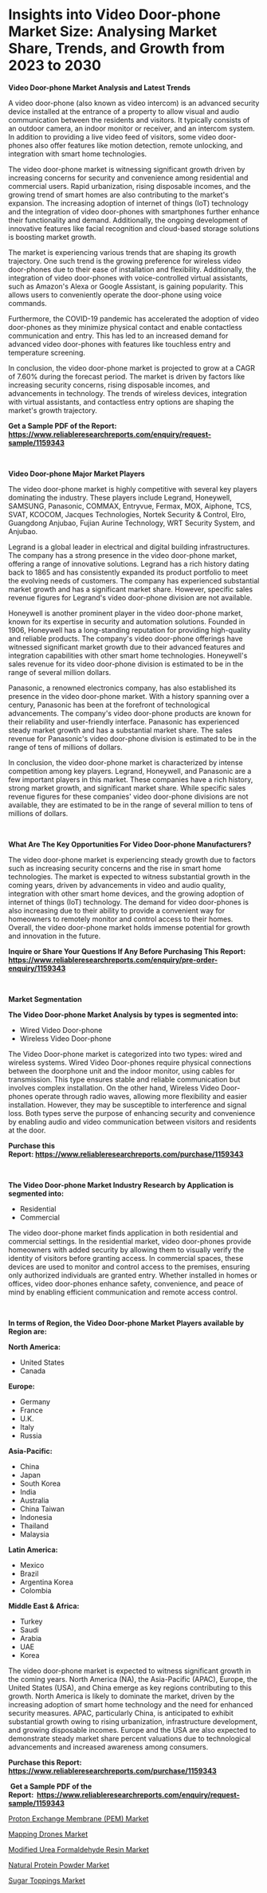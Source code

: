 <p><h1>Insights into Video Door-phone Market Size: Analysing Market Share, Trends, and Growth from 2023 to 2030</h1></p><p><strong>Video Door-phone Market Analysis and Latest Trends</strong></p>
<p><p>A video door-phone (also known as video intercom) is an advanced security device installed at the entrance of a property to allow visual and audio communication between the residents and visitors. It typically consists of an outdoor camera, an indoor monitor or receiver, and an intercom system. In addition to providing a live video feed of visitors, some video door-phones also offer features like motion detection, remote unlocking, and integration with smart home technologies.</p><p>The video door-phone market is witnessing significant growth driven by increasing concerns for security and convenience among residential and commercial users. Rapid urbanization, rising disposable incomes, and the growing trend of smart homes are also contributing to the market's expansion. The increasing adoption of internet of things (IoT) technology and the integration of video door-phones with smartphones further enhance their functionality and demand. Additionally, the ongoing development of innovative features like facial recognition and cloud-based storage solutions is boosting market growth.</p><p>The market is experiencing various trends that are shaping its growth trajectory. One such trend is the growing preference for wireless video door-phones due to their ease of installation and flexibility. Additionally, the integration of video door-phones with voice-controlled virtual assistants, such as Amazon's Alexa or Google Assistant, is gaining popularity. This allows users to conveniently operate the door-phone using voice commands.</p><p>Furthermore, the COVID-19 pandemic has accelerated the adoption of video door-phones as they minimize physical contact and enable contactless communication and entry. This has led to an increased demand for advanced video door-phones with features like touchless entry and temperature screening.</p><p>In conclusion, the video door-phone market is projected to grow at a CAGR of 7.60% during the forecast period. The market is driven by factors like increasing security concerns, rising disposable incomes, and advancements in technology. The trends of wireless devices, integration with virtual assistants, and contactless entry options are shaping the market's growth trajectory.</p></p>
<p><strong>Get a Sample PDF of the Report:&nbsp; <a href="https://www.reliableresearchreports.com/enquiry/request-sample/1159343">https://www.reliableresearchreports.com/enquiry/request-sample/1159343</a></strong></p>
<p>&nbsp;</p>
<p><strong>Video Door-phone Major Market Players</strong></p>
<p><p>The video door-phone market is highly competitive with several key players dominating the industry. These players include Legrand, Honeywell, SAMSUNG, Panasonic, COMMAX, Entryvue, Fermax, MOX, Aiphone, TCS, SVAT, KCOCOM, Jacques Technologies, Nortek Security & Control, Elro, Guangdong Anjubao, Fujian Aurine Technology, WRT Security System, and Anjubao.</p><p>Legrand is a global leader in electrical and digital building infrastructures. The company has a strong presence in the video door-phone market, offering a range of innovative solutions. Legrand has a rich history dating back to 1865 and has consistently expanded its product portfolio to meet the evolving needs of customers. The company has experienced substantial market growth and has a significant market share. However, specific sales revenue figures for Legrand's video door-phone division are not available.</p><p>Honeywell is another prominent player in the video door-phone market, known for its expertise in security and automation solutions. Founded in 1906, Honeywell has a long-standing reputation for providing high-quality and reliable products. The company's video door-phone offerings have witnessed significant market growth due to their advanced features and integration capabilities with other smart home technologies. Honeywell's sales revenue for its video door-phone division is estimated to be in the range of several million dollars.</p><p>Panasonic, a renowned electronics company, has also established its presence in the video door-phone market. With a history spanning over a century, Panasonic has been at the forefront of technological advancements. The company's video door-phone products are known for their reliability and user-friendly interface. Panasonic has experienced steady market growth and has a substantial market share. The sales revenue for Panasonic's video door-phone division is estimated to be in the range of tens of millions of dollars.</p><p>In conclusion, the video door-phone market is characterized by intense competition among key players. Legrand, Honeywell, and Panasonic are a few important players in this market. These companies have a rich history, strong market growth, and significant market share. While specific sales revenue figures for these companies' video door-phone divisions are not available, they are estimated to be in the range of several million to tens of millions of dollars.</p></p>
<p>&nbsp;</p>
<p><strong>What Are The Key Opportunities For Video Door-phone Manufacturers?</strong></p>
<p><p>The video door-phone market is experiencing steady growth due to factors such as increasing security concerns and the rise in smart home technologies. The market is expected to witness substantial growth in the coming years, driven by advancements in video and audio quality, integration with other smart home devices, and the growing adoption of internet of things (IoT) technology. The demand for video door-phones is also increasing due to their ability to provide a convenient way for homeowners to remotely monitor and control access to their homes. Overall, the video door-phone market holds immense potential for growth and innovation in the future.</p></p>
<p><strong>Inquire or Share Your Questions If Any Before Purchasing This Report: <a href="https://www.reliableresearchreports.com/enquiry/pre-order-enquiry/1159343">https://www.reliableresearchreports.com/enquiry/pre-order-enquiry/1159343</a></strong></p>
<p>&nbsp;</p>
<p><strong>Market Segmentation</strong></p>
<p><strong>The Video Door-phone Market Analysis by types is segmented into:</strong></p>
<p><ul><li>Wired Video Door-phone</li><li>Wireless Video Door-phone</li></ul></p>
<p><p>The Video Door-phone market is categorized into two types: wired and wireless systems. Wired Video Door-phones require physical connections between the doorphone unit and the indoor monitor, using cables for transmission. This type ensures stable and reliable communication but involves complex installation. On the other hand, Wireless Video Door-phones operate through radio waves, allowing more flexibility and easier installation. However, they may be susceptible to interference and signal loss. Both types serve the purpose of enhancing security and convenience by enabling audio and video communication between visitors and residents at the door.</p></p>
<p><strong>Purchase this Report:&nbsp;<a href="https://www.reliableresearchreports.com/purchase/1159343">https://www.reliableresearchreports.com/purchase/1159343</a></strong></p>
<p>&nbsp;</p>
<p><strong>The Video Door-phone Market Industry Research by Application is segmented into:</strong></p>
<p><ul><li>Residential</li><li>Commercial</li></ul></p>
<p><p>The video door-phone market finds application in both residential and commercial settings. In the residential market, video door-phones provide homeowners with added security by allowing them to visually verify the identity of visitors before granting access. In commercial spaces, these devices are used to monitor and control access to the premises, ensuring only authorized individuals are granted entry. Whether installed in homes or offices, video door-phones enhance safety, convenience, and peace of mind by enabling efficient communication and remote access control.</p></p>
<p>&nbsp;</p>
<p><strong>In terms of Region, the Video Door-phone Market Players available by Region are:</strong></p>
<p>
    <p> <strong> North America: </strong>
        <ul>
            <li>United States</li>
            <li>Canada</li>
        </ul>
        </p> 
    <p> <strong> Europe: </strong>
        <ul>
            <li>Germany</li>
            <li>France</li>
            <li>U.K.</li>
            <li>Italy</li>
            <li>Russia</li>
        </ul>
        </p> 
    <p> <strong> Asia-Pacific: </strong>
        <ul>
            <li>China</li>
            <li>Japan</li>
            <li>South Korea</li>
            <li>India</li>
            <li>Australia</li>
            <li>China Taiwan</li>
            <li>Indonesia</li>
            <li>Thailand</li>
            <li>Malaysia</li>
        </ul>
        </p> 
    <p> <strong> Latin America: </strong>
        <ul>
            <li>Mexico</li>
            <li>Brazil</li>
            <li>Argentina Korea</li>
            <li>Colombia</li>
        </ul>
        </p> 
    <p> <strong> Middle East & Africa: </strong>
        <ul>
            <li>Turkey</li>
            <li>Saudi</li>
            <li>Arabia</li>
            <li>UAE</li>
            <li>Korea</li>
        </ul>
    </p>
    </p>
<p><p>The video door-phone market is expected to witness significant growth in the coming years. North America (NA), the Asia-Pacific (APAC), Europe, the United States (USA), and China emerge as key regions contributing to this growth. North America is likely to dominate the market, driven by the increasing adoption of smart home technology and the need for enhanced security measures. APAC, particularly China, is anticipated to exhibit substantial growth owing to rising urbanization, infrastructure development, and growing disposable incomes. Europe and the USA are also expected to demonstrate steady market share percent valuations due to technological advancements and increased awareness among consumers.</p></p>
<p><strong>Purchase this Report: <a href="https://www.reliableresearchreports.com/purchase/1159343">https://www.reliableresearchreports.com/purchase/1159343</a></strong></p>
<p>&nbsp;<strong>Get a Sample PDF of the Report:&nbsp;&nbsp;<a href="https://www.reliableresearchreports.com/enquiry/request-sample/1159343">https://www.reliableresearchreports.com/enquiry/request-sample/1159343</a></strong></p>
<p><strong></strong></p>
<p><p><a href="https://github.com/GroverBarry/Market-Research-Report-List-1/blob/main/proton-exchange-membrane-pem-market.md">Proton Exchange Membrane (PEM) Market</a></p><p><a href="https://medium.com/@lilliandach2023/mapping-drones-market-size-growth-forecast-2023-2030-6416ed0017c3">Mapping Drones Market</a></p><p><a href="https://github.com/RickHolmes3/Market-Research-Report-List-1/blob/main/modified-urea-formaldehyde-resin-market.md">Modified Urea Formaldehyde Resin Market</a></p><p><a href="https://medium.com/@adeafrashri2022/natural-protein-powder-market-size-growth-forecast-2023-2030-109f4b325a75">Natural Protein Powder Market</a></p><p><a href="https://www.linkedin.com/pulse/sugar-toppings-market-share-amp-new-trends-analysis-report-mfb2f/">Sugar Toppings Market</a></p></p>